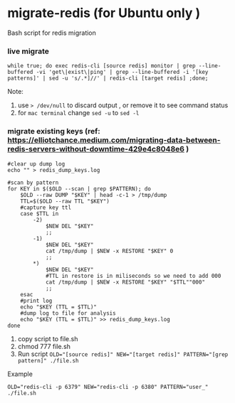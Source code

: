 # migrate-redis (for Ubuntu only )
Bash script for redis migration

### live migrate
```
while true; do exec redis-cli [source redis] monitor | grep --line-buffered -vi 'get\|exist\|ping' | grep --line-buffered -i '[key patterns]' | sed -u 's/.*]//' | redis-cli [target redis] ;done;
```
Note:
1. use `> /dev/null` to discard output , or remove it to see command status
2. for `mac terminal` change `sed -u` to `sed -l`

### migrate existing keys (ref: https://elliotchance.medium.com/migrating-data-between-redis-servers-without-downtime-429e4c8048e6 )
```
#clear up dump log
echo "" > redis_dump_keys.log

#scan by pattern
for KEY in $($OLD --scan | grep $PATTERN); do
    $OLD --raw DUMP "$KEY" | head -c-1 > /tmp/dump
    TTL=$($OLD --raw TTL "$KEY")
    #capture key ttl
    case $TTL in
        -2)
            $NEW DEL "$KEY"
            ;;
        -1)
            $NEW DEL "$KEY"
            cat /tmp/dump | $NEW -x RESTORE "$KEY" 0
            ;;
        *)
            $NEW DEL "$KEY"
            #TTL in restore is in miliseconds so we need to add 000
            cat /tmp/dump | $NEW -x RESTORE "$KEY" "$TTL""000"
            ;;
    esac
    #print log
    echo "$KEY (TTL = $TTL)"
    #dump log to file for analysis
    echo "$KEY (TTL = $TTL)" >> redis_dump_keys.log
done
```

1. copy script to file.sh
2. chmod 777 file.sh
3. Run script `OLD="[source redis]" NEW="[target redis]" PATTERN="[grep pattern]" ./file.sh`


Example
```
OLD="redis-cli -p 6379" NEW="redis-cli -p 6380" PATTERN="user_" ./file.sh
```
